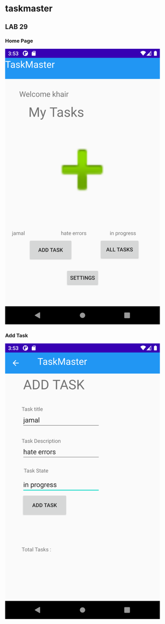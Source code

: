 # taskmaster

## LAB 29 

### Home Page
![IMAGE1](/images/01.png)

### Add Task
![IMAGE2](/images/02.png)



